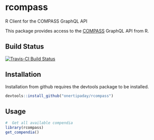 # rcompass

R Client for the COMPASS GraphQL API

This package provides access to the [COMPASS](https://compass-.readthedocs.io/en/latest/index.html) GraphQL API from R.

## Build Status

[![Travis-CI Build Status](https://travis-ci.com/onertipaday/rcompass.svg?branch=master)](https://travis-ci.com/onertipaday/rcompass)

## Installation
Installation from github requires the devtools package to be installed.

```R
devtools::install_github("onertipaday/rcompass")
```
## Usage

```R
#  Get all available compendia
library(rcompass)
get_compendia()
```
